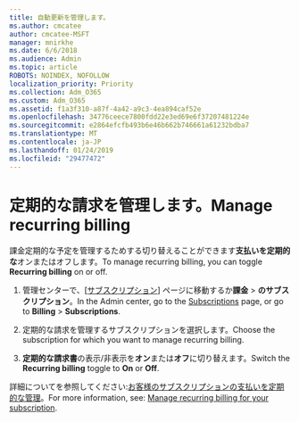 ```yaml
---
title: 自動更新を管理します。
ms.author: cmcatee
author: cmcatee-MSFT
manager: mnirkhe
ms.date: 6/6/2018
ms.audience: Admin
ms.topic: article
ROBOTS: NOINDEX, NOFOLLOW
localization_priority: Priority
ms.collection: Adm_O365
ms.custom: Adm_O365
ms.assetid: f1a3f310-a87f-4a42-a9c3-4ea894caf52e
ms.openlocfilehash: 34776ceece7800fdd22e3ed69e6f37207481224e
ms.sourcegitcommit: e2864efcfb493b6e46b662b746661a61232bdba7
ms.translationtype: MT
ms.contentlocale: ja-JP
ms.lasthandoff: 01/24/2019
ms.locfileid: "29477472"
---
```

# <a name="manage-recurring-billing"></a><span data-ttu-id="26466-102">定期的な請求を管理します。</span><span class="sxs-lookup"><span data-stu-id="26466-102">Manage recurring billing</span></span>

<span data-ttu-id="26466-103">課金定期的な予定を管理するためする切り替えることができます**支払いを定期的な**オンまたはオフします。</span><span class="sxs-lookup"><span data-stu-id="26466-103">To manage recurring billing, you can toggle **Recurring billing** on or off.</span></span> 
  
1. <span data-ttu-id="26466-104">管理センターで、[[サブスクリプション](https://go.microsoft.com/fwlink/p/?linkid=842054)] ページに移動するか**課金** \> **のサブスクリプション**。</span><span class="sxs-lookup"><span data-stu-id="26466-104">In the Admin center, go to the [Subscriptions](https://go.microsoft.com/fwlink/p/?linkid=842054) page, or go to **Billing** \> **Subscriptions**.</span></span>
    
2. <span data-ttu-id="26466-105">定期的な請求を管理するサブスクリプションを選択します。</span><span class="sxs-lookup"><span data-stu-id="26466-105">Choose the subscription for which you want to manage recurring billing.</span></span>
    
3. <span data-ttu-id="26466-106">**定期的な請求書**の表示/非表示を**オン**または**オフ**に切り替えます。</span><span class="sxs-lookup"><span data-stu-id="26466-106">Switch the **Recurring billing** toggle to **On** or **Off**.</span></span>
    
<span data-ttu-id="26466-107">詳細についてを参照してください:[お客様のサブスクリプションの支払いを定期的な管理](https://support.office.com/article/8d83b530-f4ca-47f6-a666-e5791cbacc7e)。</span><span class="sxs-lookup"><span data-stu-id="26466-107">For more information, see: [Manage recurring billing for your subscription](https://support.office.com/article/8d83b530-f4ca-47f6-a666-e5791cbacc7e).</span></span>
  

